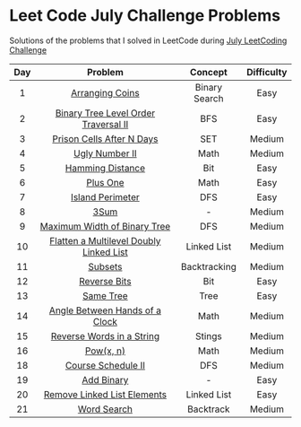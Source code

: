 # Leet Code July Challenge Problems
Solutions of the problems that I solved in LeetCode during [July LeetCoding Challenge](https://leetcode.com/explore/featured/card/july-leetcoding-challenge/)


| Day | Problem                                                                                 | Concept                    | Difficulty | 
| :--:|:--------------------------------------------------------------------------------------: | :-------------------------:| :---------:|
| 1   | [Arranging Coins](https://leetcode.com/problems/arranging-coins/)                   | Binary Search              |     Easy   |
| 2   | [Binary Tree Level Order Traversal II](https://leetcode.com/problems/binary-tree-level-order-traversal-ii/)| BFS  |     Easy   |
| 3   | [Prison Cells After N Days](https://leetcode.com/problems/prison-cells-after-n-days/)| SET  |     Medium   |
| 4   | [Ugly Number II](https://leetcode.com/problems/ugly-number-ii/)| Math  |     Medium   |
| 5   | [Hamming Distance](https://leetcode.com/problems/hamming-distance/)| Bit  |     Easy   |
| 6   | [Plus One](https://leetcode.com/problems/plus-one/)| Math  |     Easy   |
| 7   | [Island Perimeter](https://leetcode.com/problems/island-perimeter/)| DFS  |     Easy   |
| 8   | [3Sum](https://leetcode.com/problems/3sum/)| -  |     Medium   |
| 9   | [Maximum Width of Binary Tree](https://leetcode.com/problems/maximum-width-of-binary-tree/)| DFS  |     Medium   |
| 10  | [Flatten a Multilevel Doubly Linked List](https://leetcode.com/problems/flatten-a-multilevel-doubly-linked-list/)| Linked List  |     Medium   |
| 11  | [Subsets](https://leetcode.com/problems/subsets/)| Backtracking  |     Medium   |
| 12  | [Reverse Bits](https://leetcode.com/problems/reverse-bits/)| Bit  |     Easy   |
| 13  | [Same Tree](https://leetcode.com/problems/same-tree/)| Tree  |     Easy   |
| 14  | [Angle Between Hands of a Clock](https://leetcode.com/problems/angle-between-hands-of-a-clock/)| Math  |     Medium   |
| 15  | [Reverse Words in a String](https://leetcode.com/problems/reverse-words-in-a-string/)| Stings  |     Medium   |
| 16  | [Pow(x, n)](https://leetcode.com/problems/powx-n/)| Math  |     Medium   |
| 18  | [Course Schedule II](https://leetcode.com/problems/course-schedule-ii/)| DFS  |     Medium   |
| 19  | [Add Binary](https://leetcode.com/problems/add-binary/)| -  |     Easy   |
| 20  | [Remove Linked List Elements](https://leetcode.com/problems/remove-linked-list-elements/)| Linked List  |     Easy   |
| 21  | [Word Search](https://leetcode.com/problems/word-search/)| Backtrack  |     Medium   |
